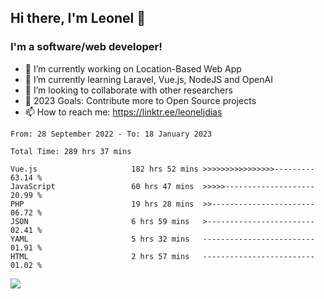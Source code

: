 ## Hi there, I'm Leonel 👋

### I'm a software/web developer!
- 🔭 I’m currently working on Location-Based Web App
- 🌱 I’m currently learning Laravel, Vue.js, NodeJS and OpenAI
- 👯 I’m looking to collaborate with other researchers
- 🥅 2023 Goals: Contribute more to Open Source projects
- 📫 How to reach me: https://linktr.ee/leoneljdias

<!--START_SECTION:waka-->

```text
From: 28 September 2022 - To: 18 January 2023

Total Time: 289 hrs 37 mins

Vue.js                     182 hrs 52 mins >>>>>>>>>>>>>>>>---------   63.14 %
JavaScript                 60 hrs 47 mins  >>>>>--------------------   20.99 %
PHP                        19 hrs 28 mins  >>-----------------------   06.72 %
JSON                       6 hrs 59 mins   >------------------------   02.41 %
YAML                       5 hrs 32 mins   -------------------------   01.91 %
HTML                       2 hrs 57 mins   -------------------------   01.02 %
```

<!--END_SECTION:waka-->

![](https://komarev.com/ghpvc/?username=leoneljdias&color=blue&style=flat-square)
